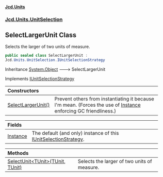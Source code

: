 #### [Jcd.Units](index.md 'index')
### [Jcd.Units.UnitSelection](Jcd.Units.UnitSelection.md 'Jcd.Units.UnitSelection')

## SelectLargerUnit Class

Selects the larger of two units of measure.

```csharp
public sealed class SelectLargerUnit :
Jcd.Units.UnitSelection.IUnitSelectionStrategy
```

Inheritance [System.Object](https://docs.microsoft.com/en-us/dotnet/api/System.Object 'System.Object') &#129106; SelectLargerUnit

Implements [IUnitSelectionStrategy](IUnitSelectionStrategy.md 'Jcd.Units.UnitSelection.IUnitSelectionStrategy')

| Constructors | |
| :--- | :--- |
| [SelectLargerUnit()](SelectLargerUnit.SelectLargerUnit().md 'Jcd.Units.UnitSelection.SelectLargerUnit.SelectLargerUnit()') | Prevent others from instantiating it because I'm mean. (Forces the use of [Instance](SelectLargerUnit.Instance.md 'Jcd.Units.UnitSelection.SelectLargerUnit.Instance') enforcing GC friendliness.) |

| Fields | |
| :--- | :--- |
| [Instance](SelectLargerUnit.Instance.md 'Jcd.Units.UnitSelection.SelectLargerUnit.Instance') | The default (and only) instance of this [IUnitSelectionStrategy](IUnitSelectionStrategy.md 'Jcd.Units.UnitSelection.IUnitSelectionStrategy'). |

| Methods | |
| :--- | :--- |
| [SelectUnit&lt;TUnit&gt;(TUnit, TUnit)](SelectLargerUnit.SelectUnit.JyWp9rRCKTu0Cemzrr4M8w.md 'Jcd.Units.UnitSelection.SelectLargerUnit.SelectUnit<TUnit>(TUnit, TUnit)') | Selects the larger of two units of measure. |
